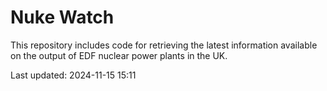 # Nuke Watch

This repository includes code for retrieving the latest information available on the output of EDF nuclear power plants in the UK.

Last updated: 2024-11-15 15:11